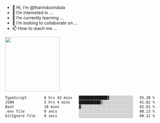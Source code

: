 - 👋 Hi, I’m @tharinduvindula
- 👀 I’m interested in ...
- 🌱 I’m currently learning ...
- 💞️ I’m looking to collaborate on ...
- 📫 How to reach me ...

<!---
tharinduvindula/tharinduvindula is a ✨ special ✨ repository because its `README.md` (this file) appears on your GitHub profile.
You can click the Preview link to take a look at your changes.
--->

<img height="180em" src="https://github-readme-stats.vercel.app/api?username=tharinduvindula&show_icons=true&hide_border=false&&count_private=true&include_all_commits=true" />


<!--START_SECTION:waka-->

```txt
TypeScript        6 hrs 43 mins   █████████████▓░░░░░░░░░░░   55.30 %
JSON              5 hrs 4 mins    ██████████▒░░░░░░░░░░░░░░   41.82 %
Bash              18 mins         ▓░░░░░░░░░░░░░░░░░░░░░░░░   02.61 %
.env file         0 secs          ░░░░░░░░░░░░░░░░░░░░░░░░░   00.13 %
GitIgnore file    0 secs          ░░░░░░░░░░░░░░░░░░░░░░░░░   00.12 %
```

<!--END_SECTION:waka-->
